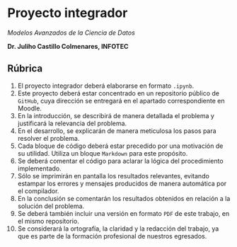 # Proyecto integrador

*Modelos Avanzados de la Ciencia de Datos*

**Dr. Juliho Castillo Colmenares, INFOTEC**

## Rúbrica

1.   El proyecto integrador deberá elaborarse en formato `.ipynb`. 
2.   Este proyecto deberá estar concentrado en un repositorio público de `GitHub`, cuya dirección se entregará en el apartado correspondiente en Moodle. 
3.   En la introducción, se describirá de manera detallada el problema y justificará la relevancia del problema. 
4.   En el desarrollo, se explicarán de manera meticulosa los pasos para resolver el problema.
5.   Cada bloque de código deberá estar precedido por una motivación de su utilidad. Utiliza un bloque  `Markdown` para este propósito. 
6.   Se deberá comentar el código para aclarar la lógica del procedimiento implementado. 
7.   Sólo se imprimirán en pantalla los resultados relevantes, evitando estampar los errores y mensajes producidos de manera automática por el compilador. 
8.   En la conclusión se comentarán los resultados obtenidos en relación a la solución del problema. 
9.   Se deberá también incluir una versión en formato `PDF` de este trabajo, en el mismo repositorio. 
10.   Se considerará la ortografía, la claridad y la redacción del trabajo, ya que es parte de la formación profesional de nuestros egresados. 